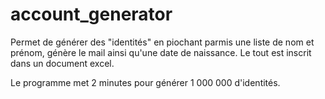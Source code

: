 # account_generator

Permet de générer des "identités" en piochant parmis une liste de nom et prénom, génère le mail ainsi qu'une date de naissance.
Le tout est inscrit dans un document excel.

Le programme met 2 minutes pour générer 1 000 000 d'identités.
